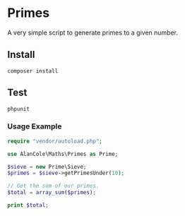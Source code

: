 # Primes
A very simple script to generate primes to a given number.

## Install
```
composer install
```

## Test
```
phpunit
```

### Usage Example
```php
require "vendor/autoload.php";

use AlanCole\Maths\Primes as Prime;

$sieve = new Prime\Sieve;
$primes = $sieve->getPrimesUnder(10);

// Get the sum of our primes.
$total = array_sum($primes);

print $total;
```
